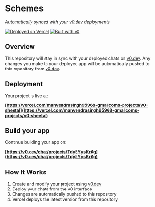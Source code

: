 # Schemes 

*Automatically synced with your [v0.dev](https://v0.dev) deployments*

[![Deployed on Vercel](https://img.shields.io/badge/Deployed%20on-Vercel-black?style=for-the-badge&logo=vercel)](https://vercel.com/manvendrasingh95968-gmailcoms-projects/v0-sheetal)
[![Built with v0](https://img.shields.io/badge/Built%20with-v0.dev-black?style=for-the-badge)](https://v0.dev/chat/projects/Tdy5YysKrAg)

## Overview

This repository will stay in sync with your deployed chats on [v0.dev](https://v0.dev).
Any changes you make to your deployed app will be automatically pushed to this repository from [v0.dev](https://v0.dev).

## Deployment

Your project is live at:

**[https://vercel.com/manvendrasingh95968-gmailcoms-projects/v0-sheetal](https://vercel.com/manvendrasingh95968-gmailcoms-projects/v0-sheetal)**

## Build your app

Continue building your app on:

**[https://v0.dev/chat/projects/Tdy5YysKrAg](https://v0.dev/chat/projects/Tdy5YysKrAg)**

## How It Works

1. Create and modify your project using [v0.dev](https://v0.dev)
2. Deploy your chats from the v0 interface
3. Changes are automatically pushed to this repository
4. Vercel deploys the latest version from this repository
